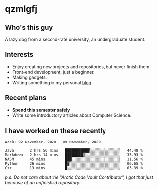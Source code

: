 # qzmlgfj

## Who's this guy

A lazy dog from a second-rate university, an undergraduate student.

## Interests

* Enjoy creating new projects and repositories, but never finish them.
* Front-end development, just a beginner.
* Making gadgets.
* Writing something in my personal [blog](https://qzmlgfj.ml/blog).

## Recent plans

* **Spend this semester safely**
* Write some introductory articles about Computer Science.

<!--
* Try to develop a website for [Anime4KCPP](https://github.com/TianZerL/Anime4KCPP).
* Develop a Markdown renderer which user can customize its css, of course it is GUI-based.~~(If I could finish  it before getting bored)~~
* Work with my [teammates](https://github.com/SWJTU-Lazy-Dogs).
* Find something interests me, as a hobby after finishing my ~~boring~~ homework.
-->

## I have worked on these recently

<!--START_SECTION:waka-->
```text
Week: 02 November, 2020 - 09 November, 2020

Java       2 hrs 56 mins   ███████████░░░░░░░░░░░░░░   44.48 % 
Markdown   2 hrs 14 mins   ████████▒░░░░░░░░░░░░░░░░   33.93 % 
NASM       45 mins         ███░░░░░░░░░░░░░░░░░░░░░░   11.56 % 
Python     26 mins         █▓░░░░░░░░░░░░░░░░░░░░░░░   06.65 % 
C++        13 mins         █░░░░░░░░░░░░░░░░░░░░░░░░   03.39 % 
```
<!--END_SECTION:waka-->

*p.s.  Do not care about the "Arctic Code Vault Contributor", I got that just because of an unfinished repository.*

<!--
**qzmlgfj/qzmlgfj** is a ✨ _special_ ✨ repository because its `README.md` (this file) appears on your GitHub profile.

Here are some ideas to get you started:

- 🔭 I’m currently working on ...
- 🌱 I’m currently learning ...
- 👯 I’m looking to collaborate on ...
- 🤔 I’m looking for help with ...
- 💬 Ask me about ...
- 📫 How to reach me: ...
- 😄 Pronouns: ...
- ⚡ Fun fact: ...
-->
